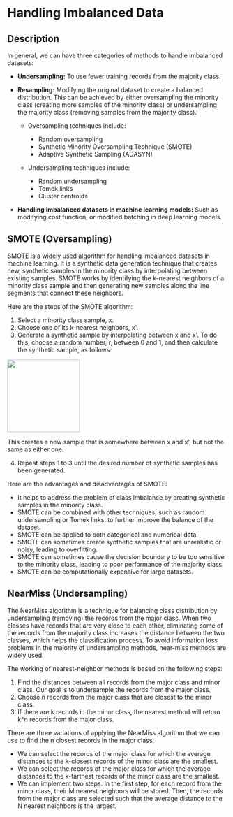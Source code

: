 # Handling Imbalanced Data

## Description

In general, we can have three categories of methods to handle imbalanced datasets:

- **Undersampling:** To use fewer training records from the majority class.
- **Resampling:** Modifying the original dataset to create a balanced distribution. This can be achieved by either oversampling the minority class (creating more samples of the minority class) or undersampling the majority class (removing samples from the majority class).

   - Oversampling techniques include:

      - Random oversampling
      - Synthetic Minority Oversampling Technique (SMOTE)
      - Adaptive Synthetic Sampling (ADASYN)

   - Undersampling techniques include:

      - Random undersampling
      - Tomek links
      - Cluster centroids

- **Handling imbalanced datasets in machine learning models:** Such as modifying cost function, or modified batching in deep learning models.

## SMOTE (Oversampling)

SMOTE is a widely used algorithm for handling imbalanced datasets in machine learning. It is a synthetic data generation technique that creates new, synthetic samples in the minority class by interpolating between existing samples. SMOTE works by identifying the k-nearest neighbors of a minority class sample and then generating new samples along the line segments that connect these neighbors.

Here are the steps of the SMOTE algorithm:

1. Select a minority class sample, x.
2. Choose one of its k-nearest neighbors, x'.
3. Generate a synthetic sample by interpolating between x and x'. To do this, choose a random number, r, between 0 and 1, and then calculate the synthetic sample, as follows:

  <img src="image1.jpg" style="width:1.72914in" />

  This creates a new sample that is somewhere between x and x', but not the same as either one.

4. Repeat steps 1 to 3 until the desired number of synthetic samples has been generated.

Here are the advantages and disadvantages of SMOTE:

- It helps to address the problem of class imbalance by creating synthetic samples in the minority class.
- SMOTE can be combined with other techniques, such as random undersampling or Tomek links, to further improve the balance of the dataset.
- SMOTE can be applied to both categorical and numerical data.
- SMOTE can sometimes create synthetic samples that are unrealistic or noisy, leading to overfitting.
- SMOTE can sometimes cause the decision boundary to be too sensitive to the minority class, leading to poor performance of the majority class.
- SMOTE can be computationally expensive for large datasets.

## NearMiss (Undersampling)

The NearMiss algorithm is a technique for balancing class distribution by undersampling (removing) the records from the major class. When two classes have records that are very close to each other, eliminating some of the records from the majority class increases the distance between the two classes, which helps the classification process. To avoid information loss problems in the majority of undersampling methods, near-miss methods are widely used.

The working of nearest-neighbor methods is based on the following steps:

1. Find the distances between all records from the major class and minor class. Our goal is to undersample the records from the major class.
2. Choose n records from the major class that are closest to the minor class.
3. If there are k records in the minor class, the nearest method will return k*n records from the major class.

There are three variations of applying the NearMiss algorithm that we can use to find the n closest records in the major class:

- We can select the records of the major class for which the average distances to the k-closest records of the minor class are the smallest.
- We can select the records of the major class for which the average distances to the k-farthest records of the minor class are the smallest.
- We can implement two steps. In the first step, for each record from the minor class, their M nearest neighbors will be stored. Then, the records from the major class are selected such that the average distance to the N nearest neighbors is the largest.
